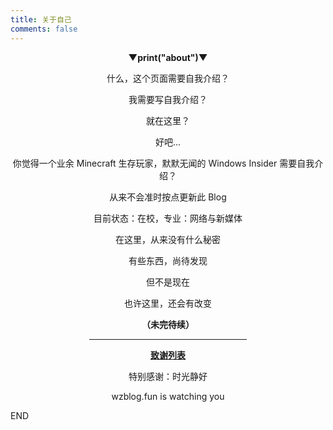 ```yaml
---
title: 关于自己
comments: false
---
```

<p style="text-align:center"><strong>▼print("about")▼</strong></p>  
<p style="text-align:center">什么，这个页面需要自我介绍？</p>  
<p style="text-align:center">我需要写自我介绍？</p>  
<p style="text-align:center">就在这里？</p>  
<p style="text-align:center">好吧...</p>  
<p style="text-align:center">你觉得一个业余 Minecraft 生存玩家，默默无闻的 Windows Insider 需要自我介绍？</p>  
<p style="text-align:center">从来不会准时按点更新此 Blog</p>  
<p style="text-align:center">目前状态：在校，专业：网络与新媒体</p>  
<p style="text-align:center">在这里，从来没有什么秘密</p>  
<p style="text-align:center">有些东西，尚待发现</p>  
<p style="text-align:center">但不是现在</p>  
<p style="text-align:center">也许这里，还会有改变</p>  
<p style="text-align:center"><strong>（未完待续）</strong></p>   
<hr style="width:50%;margin-left:auto;margin-right:auto" />  
<p style="text-align:center"><u><strong>致谢列表</strong></u></p>  
<p style="text-align:center">特别感谢：时光静好</p>  
<p style="text-align:center">wzblog.fun is watching you</p>  
<p>END</p>